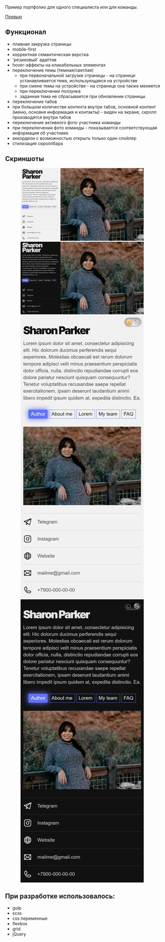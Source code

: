 Пример портфолио для одного специалиста или для команды.

[Превью](https://eugiss.github.io/Design-team-portfolio/)

## Функционал
- плавная закрузка страницы
- mobile-first
- корректная семантическая верстка
- 'резиновый' адаптив
- hover-эффекты на кликабельных элементах
- переключение темы (темная/светлая)
  - при первоначальной загрузке страницы - на странице устанавливается тема, использующаяся на устройстве
  - при смене темы на устройстве - на странице она также меняется
  - при переключении ползунка
  - заданная тема не сбрасывается при обновлении страницы
- переключение табов
- при большом количестве контента внутри табов, основной контент (меню, основня информация и контакты) - виден на экране, скролл производится внутри табов
- переключение активного фото участника команды
- при переключении фото команды - показывается соответствующая информация об участнике
- аккордеон с возможностью открыть только один спойлер
- стилизация скроллбара
 
## Скриншоты

<div align="center">
  <img src="screenshots/desktop-light.jpg" alt="preview" width="400"/>&nbsp;<img src="screenshots/desktop-dark.jpg" alt="preview" width="400"/>&nbsp;
</div>

<div align="center">
  <img src="screenshots/mobile-light.jpg" alt="preview" width="400"/>&nbsp;<img src="screenshots/mobile-dark.jpg" alt="preview" width="400"/>&nbsp;
</div>

## При разработке использовалось:
- gulp
- scss
- css переменные
- flexbox
- grid
- jQuery
